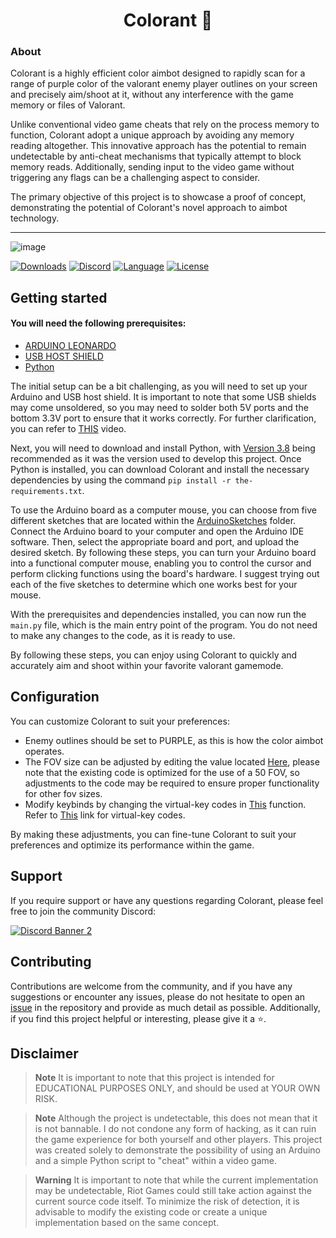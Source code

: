<h1 align="center">Colorant 🍇</h1>

### About

Colorant is a highly efficient color aimbot designed to rapidly scan for a range of purple color of the valorant enemy player outlines on your screen and precisely aim/shoot at it, without any interference with the game memory or files of Valorant.

Unlike conventional video game cheats that rely on the process memory to function, Colorant adopt a unique approach by avoiding any memory reading altogether. This innovative approach has the potential to remain undetectable by anti-cheat mechanisms that typically attempt to block memory reads. Additionally, sending input to the video game without triggering any flags can be a challenging aspect to consider.

The primary objective of this project is to showcase a proof of concept, demonstrating the potential of Colorant's novel approach to aimbot technology.

---

![image](https://user-images.githubusercontent.com/82477000/225608740-5f690006-9cc8-4d88-8a60-cda89d0f936f.png)

[![Downloads][downloads-shield]][downloads-link]
[![Discord][discord-shield]][discord-link]
[![Language][language-shield]][language-link]
[![License][license-shield]][license-link]

## Getting started

#### You will need the following prerequisites:
- [ARDUINO LEONARDO](https://www.amazon.com/Arduino-org-A000057-Arduino-Leonardo-Headers/dp/B008A36R2Y)
- [USB HOST SHIELD](https://www.amazon.com/Compatible-Arduino-Support-Android-Function/dp/B0B3TH6H6N)
- [Python](https://www.python.org/)

The initial setup can be a bit challenging, as you will need to set up your Arduino and USB host shield. It is important to note that some USB shields may come unsoldered, so you may need to solder both 5V ports and the bottom 3.3V port to ensure that it works correctly. For further clarification, you can refer to [THIS](https://www.youtube.com/watch?v=nBttwvgNOr8) video.

Next, you will need to download and install Python, with [Version 3.8](https://www.python.org/ftp/python/3.8.0/python-3.8.0-amd64.exe) being recommended as it was the version used to develop this project. Once Python is installed, you can download Colorant and install the necessary dependencies by using the command `pip install -r the-requirements.txt`.

To use the Arduino board as a computer mouse, you can choose from five different sketches that are located within the [ArduinoSketches](https://github.com/hafyzwithawhy/Colorant/tree/main/ArduinoSketches) folder. Connect the Arduino board to your computer and open the Arduino IDE software. Then, select the appropriate board and port, and upload the desired sketch. By following these steps, you can turn your Arduino board into a functional computer mouse, enabling you to control the cursor and perform clicking functions using the board's hardware. I suggest trying out each of the five sketches to determine which one works best for your mouse.

With the prerequisites and dependencies installed, you can now run the `main.py` file, which is the main entry point of the program. You do not need to make any changes to the code, as it is ready to use.

By following these steps, you can enjoy using Colorant to quickly and accurately aim and shoot within your favorite valorant gamemode.

## Configuration
You can customize Colorant to suit your preferences:

- Enemy outlines should be set to PURPLE, as this is how the color aimbot operates.
- The FOV size can be adjusted by editing the value located [Here](https://github.com/hafyzwithawhy/Colorant/blob/836189fb99fa8d6906569103d58a75b4ab98b760/main.py#L8), please note that the existing code is optimized for the use of a 50 FOV, so adjustments to the code may be required to ensure proper functionality for other fov sizes.
- Modify keybinds by changing the virtual-key codes in [This](https://github.com/hafyzwithawhy/Colorant/blob/836189fb99fa8d6906569103d58a75b4ab98b760/colorant.py#L26) function. Refer to [This](https://learn.microsoft.com/en-us/windows/win32/inputdev/virtual-key-codes) link for virtual-key codes.

By making these adjustments, you can fine-tune Colorant to suit your preferences and optimize its performance within the game.
## Support

If you require support or have any questions regarding Colorant, please feel free to join the community Discord:

[![Discord Banner 2][discord-banner]][discord-link]

## Contributing

Contributions are welcome from the community, and if you have any suggestions or encounter any issues, please do not hesitate to open an [issue](https://github.com/hafyzwithawhy/Colorant/issues) in the repository and provide as much detail as possible. Additionally, if you find this project helpful or interesting, please give it a ⭐.

## Disclaimer

> **Note**
It is important to note that this project is intended for EDUCATIONAL PURPOSES ONLY, and should be used at YOUR OWN RISK.

> **Note**
Although the project is undetectable, this does not mean that it is not bannable. I do not condone any form of hacking, as it can ruin the game experience for both yourself and other players. This project was created solely to demonstrate the possibility of using an Arduino and a simple Python script to "cheat" within a video game.

> **Warning**
It is important to note that while the current implementation may be undetectable, Riot Games could still take action against the current source code itself. To minimize the risk of detection, it is advisable to modify the existing code or create a unique implementation based on the same concept. 

[discord-shield]: https://img.shields.io/discord/1074740638618243132?color=purple&label=Support&logo=discord&logoColor=white&style=for-the-badge
[discord-link]: https://discord.com/invite/CvXy3uZCQ7
[discord-banner]: https://discordapp.com/api/guilds/1074740638618243132/widget.png?style=banner2

[downloads-shield]: https://img.shields.io/github/downloads/hafyzwithawhy/Colorant/total?color=purple&logo=GitHub&style=for-the-badge
[downloads-link]: https://github.com/hafyzwithawhy/Colorant/releases/latest

[language-shield]: https://img.shields.io/github/languages/top/hafyzwithawhy/Colorant?color=purple&logo=python&logoColor=white&style=for-the-badge
[language-link]: https://www.python.org/

[license-shield]: https://img.shields.io/github/license/hafyzwithawhy/Colorant?color=purple&logo=github&style=for-the-badge
[license-link]: https://github.com/hafyzwithawhy/Colorant/blob/main/LICENSE
